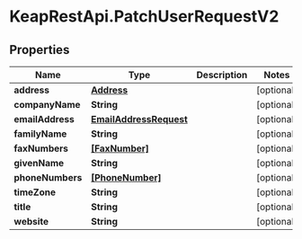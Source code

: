# KeapRestApi.PatchUserRequestV2

## Properties

Name | Type | Description | Notes
------------ | ------------- | ------------- | -------------
**address** | [**Address**](Address.md) |  | [optional] 
**companyName** | **String** |  | [optional] 
**emailAddress** | [**EmailAddressRequest**](EmailAddressRequest.md) |  | [optional] 
**familyName** | **String** |  | [optional] 
**faxNumbers** | [**[FaxNumber]**](FaxNumber.md) |  | [optional] 
**givenName** | **String** |  | [optional] 
**phoneNumbers** | [**[PhoneNumber]**](PhoneNumber.md) |  | [optional] 
**timeZone** | **String** |  | [optional] 
**title** | **String** |  | [optional] 
**website** | **String** |  | [optional] 



